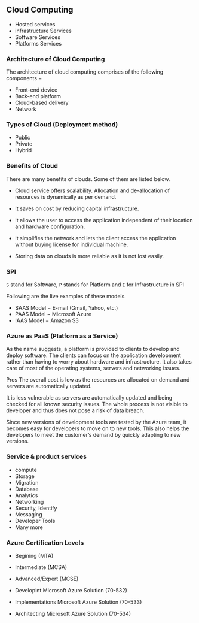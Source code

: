 ## Cloud Computing 


* Hosted services
* infrastructure Services
* Software Services
* Platforms Services

### Architecture of Cloud Computing
The architecture of cloud computing comprises of the following components −

* Front-end device
* Back-end platform
* Cloud-based delivery
* Network

### Types of Cloud (Deployment method)

* Public
* Private
* Hybrid

### Benefits of Cloud
There are many benefits of clouds. Some of them are listed below.

* Cloud service offers scalability. Allocation and de-allocation of resources is dynamically as per demand.

* It saves on cost by reducing capital infrastructure.

* It allows the user to access the application independent of their location and hardware configuration.

* It simplifies the network and lets the client access the application without buying license for individual machine.

* Storing data on clouds is more reliable as it is not lost easily.

### SPI
`S` stand for Software, `P` stands for Platform and `I` for Infrastructure in SPI

Following are the live examples of these models.

* SAAS Model − E-mail (Gmail, Yahoo, etc.)
* PAAS Model − Microsoft Azure
* IAAS Model − Amazon S3


### Azure as PaaS (Platform as a Service)
As the name suggests, a platform is provided to clients to develop and deploy software. The clients can focus on the application development rather than having to worry about hardware and infrastructure. It also takes care of most of the operating systems, servers and networking issues.

Pros
The overall cost is low as the resources are allocated on demand and servers are automatically updated.

It is less vulnerable as servers are automatically updated and being checked for all known security issues. The whole process is not visible to developer and thus does not pose a risk of data breach.

Since new versions of development tools are tested by the Azure team, it becomes easy for developers to move on to new tools. This also helps the developers to meet the customer’s demand by quickly adapting to new versions.



### Service & product services

* compute
* Storage
* Migration
* Database
* Analytics
* Networking
* Security, Identify
* Messaging
* Developer Tools
* Many more

### Azure Certification Levels
* Begining (MTA)
* Intermediate (MCSA)
* Advanced/Expert (MCSE)

* Developint Microsoft Azure Solution (70-532)
* Implementations Microsoft Azure Solution (70-533)
* Architecting Microsoft Azure Solution (70-534)